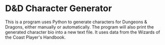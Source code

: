 # D&D Character Generator
This is a program uses Python to generate characters for Dungeons & Dragons, either manually or automatically. The program will also print the generated character bio into a new text file. It uses data from the Wizards of the Coast Player's Handbook.
